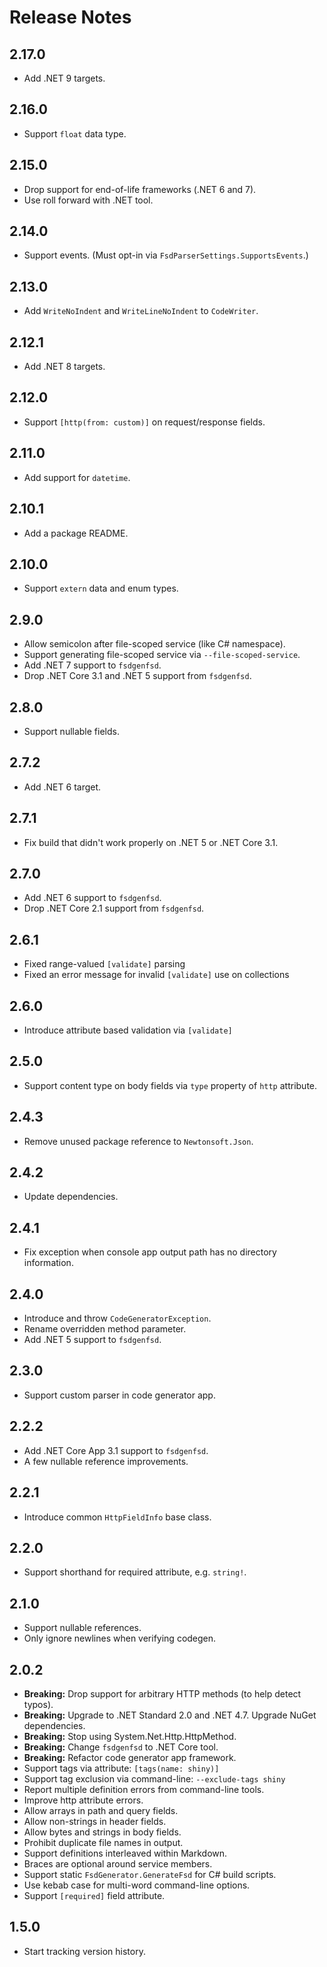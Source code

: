 # Release Notes

## 2.17.0

* Add .NET 9 targets.

## 2.16.0

* Support `float` data type.

## 2.15.0

* Drop support for end-of-life frameworks (.NET 6 and 7).
* Use roll forward with .NET tool.

## 2.14.0

* Support events. (Must opt-in via `FsdParserSettings.SupportsEvents`.)

## 2.13.0

* Add `WriteNoIndent` and `WriteLineNoIndent` to `CodeWriter`.

## 2.12.1

* Add .NET 8 targets.

## 2.12.0

* Support `[http(from: custom)]` on request/response fields.

## 2.11.0

* Add support for `datetime`.

## 2.10.1

* Add a package README.

## 2.10.0

* Support `extern` data and enum types.

## 2.9.0

* Allow semicolon after file-scoped service (like C# namespace).
* Support generating file-scoped service via `--file-scoped-service`.
* Add .NET 7 support to `fsdgenfsd`.
* Drop .NET Core 3.1 and .NET 5 support from `fsdgenfsd`.

## 2.8.0

* Support nullable fields.

## 2.7.2

* Add .NET 6 target.

## 2.7.1

* Fix build that didn't work properly on .NET 5 or .NET Core 3.1.

## 2.7.0

* Add .NET 6 support to `fsdgenfsd`.
* Drop .NET Core 2.1 support from `fsdgenfsd`.

## 2.6.1

* Fixed range-valued `[validate]` parsing
* Fixed an error message for invalid `[validate]` use on collections

## 2.6.0

* Introduce attribute based validation via `[validate]`

## 2.5.0

* Support content type on body fields via `type` property of `http` attribute.

## 2.4.3

* Remove unused package reference to `Newtonsoft.Json`.

## 2.4.2

* Update dependencies.

## 2.4.1

* Fix exception when console app output path has no directory information.

## 2.4.0

* Introduce and throw `CodeGeneratorException`.
* Rename overridden method parameter.
* Add .NET 5 support to `fsdgenfsd`.

## 2.3.0

* Support custom parser in code generator app.

## 2.2.2

* Add .NET Core App 3.1 support to `fsdgenfsd`.
* A few nullable reference improvements.

## 2.2.1

* Introduce common `HttpFieldInfo` base class.

## 2.2.0

* Support shorthand for required attribute, e.g. `string!`.

## 2.1.0

* Support nullable references.
* Only ignore newlines when verifying codegen.

## 2.0.2

* **Breaking:** Drop support for arbitrary HTTP methods (to help detect typos).
* **Breaking:** Upgrade to .NET Standard 2.0 and .NET 4.7. Upgrade NuGet dependencies.
* **Breaking:** Stop using System.Net.Http.HttpMethod.
* **Breaking:** Change `fsdgenfsd` to .NET Core tool.
* **Breaking:** Refactor code generator app framework.
* Support tags via attribute: `[tags(name: shiny)]`
* Support tag exclusion via command-line: `--exclude-tags shiny`
* Report multiple definition errors from command-line tools.
* Improve http attribute errors.
* Allow arrays in path and query fields.
* Allow non-strings in header fields.
* Allow bytes and strings in body fields.
* Prohibit duplicate file names in output.
* Support definitions interleaved within Markdown.
* Braces are optional around service members.
* Support static `FsdGenerator.GenerateFsd` for C# build scripts.
* Use kebab case for multi-word command-line options.
* Support `[required]` field attribute.

## 1.5.0

* Start tracking version history.
